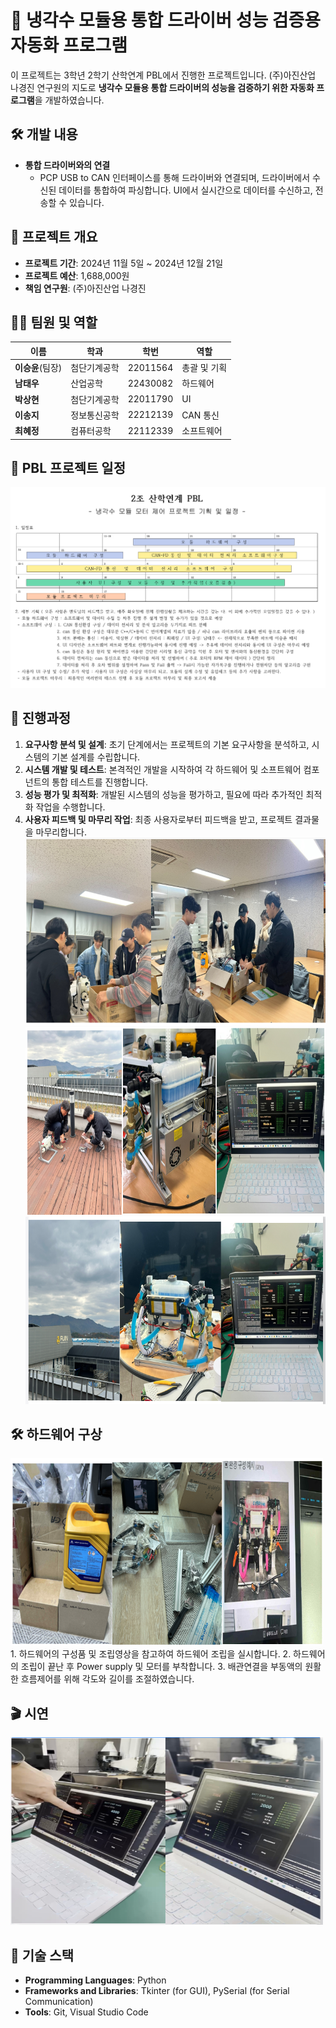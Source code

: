 # 🌟 냉각수 모듈용 통합 드라이버 성능 검증용 자동화 프로그램

이 프로젝트는 3학년 2학기 산학연계 PBL에서 진행한 프로젝트입니다. (주)아진산업 나경진 연구원의 지도로 **냉각수 모듈용 통합 드라이버의 성능을 검증하기 위한 자동화 프로그램**을 개발하였습니다.

## 🛠 개발 내용
- **통합 드라이버와의 연결**
  - PCP USB to CAN 인터페이스를 통해 드라이버와 연결되며, 드라이버에서 수신된 데이터를 통합하여 파싱합니다. UI에서 실시간으로 데이터를 수신하고, 전송할 수 있습니다.

## 📌 프로젝트 개요
- **프로젝트 기간**: 2024년 11월 5일 ~ 2024년 12월 21일
- **프로젝트 예산**: 1,688,000원
- **책임 연구원**: (주)아진산업 나경진

## 👨‍💻 팀원 및 역할
| 이름      | 학과          | 학번      | 역할       |
|----------|--------------|----------|-----------|
| **이승윤**(팀장) | 첨단기계공학 | 22011564 | 총괄 및 기획  |
| **남태우**       | 산업공학      | 22430082 | 하드웨어       |
| **박상현**       | 첨단기계공학 | 22011790 | UI            |
| **이송지**       | 정보통신공학 | 22212139 | CAN 통신      |
| **최혜정**       | 컴퓨터공학    | 22112339 | 소프트웨어     |

## 📅 PBL 프로젝트 일정
<img src="/PBL/일정표.png" width="700" alt="프로젝트 일정 계획">

## 🔄 진행과정
1. **요구사항 분석 및 설계**: 초기 단계에서는 프로젝트의 기본 요구사항을 분석하고, 시스템의 기본 설계를 수립합니다.
2. **시스템 개발 및 테스트**: 본격적인 개발을 시작하여 각 하드웨어 및 소프트웨어 컴포넌트의 통합 테스트를 진행합니다.
3. **성능 평가 및 최적화**: 개발된 시스템의 성능을 평가하고, 필요에 따라 추가적인 최적화 작업을 수행합니다.
4. **사용자 피드백 및 마무리 작업**: 최종 사용자로부터 피드백을 받고, 프로젝트 결과물을 마무리합니다.
   <img src="/PBL/진행.png" width="500" height="300" alt="">
   <img src="/PBL/진행과정.png" width="500" height="300" alt="">
   <img src="/PBL/제안내용.png" width="500" height="300" alt="">
   
## 🛠 하드웨어 구상
<img src="/PBL/하드웨어구상.png" width="500" height="300" alt="하드웨어 구성">
1. 하드웨어의 구성품 및 조립영상을 참고하여 하드웨어 조립을 실시합니다.
2. 하드웨어의 조립이 끝난 후 Power supply 및 모터를 부착합니다.
3. 배관연결을 부동액의 원활한 흐름제어를 위해 각도와 길이를 조절하였습니다.

## 🎬 시연
<img src="/PBL/시연.png" width="500" height="300" alt="시연 이미지">

## 🔧 기술 스택
- **Programming Languages**: Python
- **Frameworks and Libraries**: Tkinter (for GUI), PySerial (for Serial Communication)
- **Tools**: Git, Visual Studio Code



